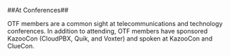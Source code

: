 ##At Conferences##

OTF members are a common sight at telecommunications and technology conferences. In addition to attending, OTF members have sponsored KazooCon (CloudPBX, Quik, and Voxter) and spoken at KazooCon and ClueCon. 
